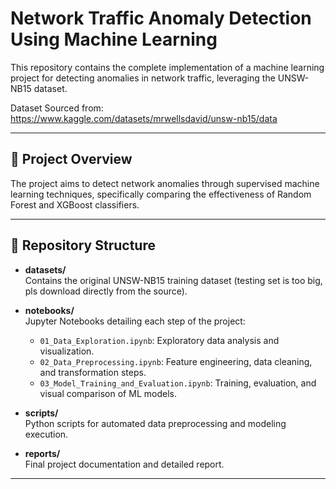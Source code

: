 # Network Traffic Anomaly Detection Using Machine Learning

This repository contains the complete implementation of a machine learning project for detecting anomalies in network traffic, leveraging the UNSW-NB15 dataset.

Dataset Sourced from: https://www.kaggle.com/datasets/mrwellsdavid/unsw-nb15/data

---

## 📌 Project Overview

The project aims to detect network anomalies through supervised machine learning techniques, specifically comparing the effectiveness of Random Forest and XGBoost classifiers.

---

## 📂 Repository Structure

- **datasets/**  
  Contains the original UNSW-NB15 training dataset (testing set is too big, pls download directly from the source).

- **notebooks/**  
  Jupyter Notebooks detailing each step of the project:
  - `01_Data_Exploration.ipynb`: Exploratory data analysis and visualization.
  - `02_Data_Preprocessing.ipynb`: Feature engineering, data cleaning, and transformation steps.
  - `03_Model_Training_and_Evaluation.ipynb`: Training, evaluation, and visual comparison of ML models.

- **scripts/**  
  Python scripts for automated data preprocessing and modeling execution.

- **reports/**  
  Final project documentation and detailed report.

---
